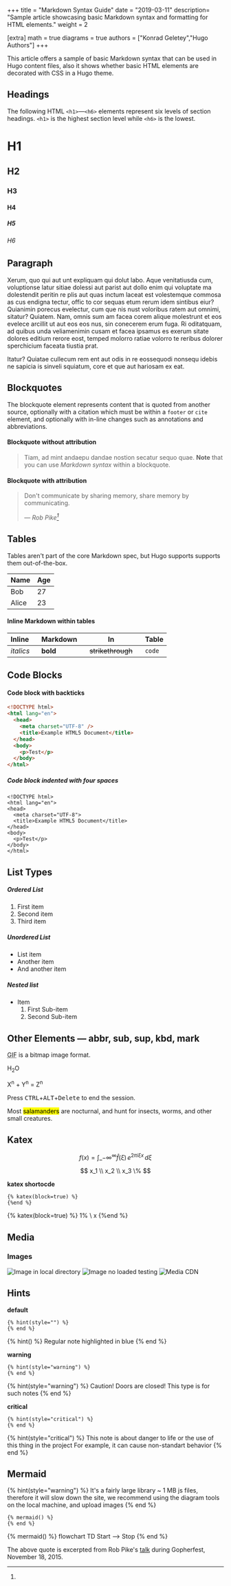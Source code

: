 +++
title = "Markdown Syntax Guide"
date = "2019-03-11"
description= "Sample article showcasing basic Markdown syntax and formatting for HTML elements."
weight = 2

[extra]
math = true
diagrams = true
authors = ["Konrad Geletey","Hugo Authors"]
+++

This article offers a sample of basic Markdown syntax that can be used in Hugo
content files, also it shows whether basic HTML elements are decorated with CSS
in a Hugo theme.

<!--more-->

## Headings

The following HTML `<h1>`—`<h6>` elements represent six levels of section
headings. `<h1>` is the highest section level while `<h6>` is the lowest.

# H1

## H2

### H3

#### H4

##### H5

###### H6

## Paragraph

Xerum, quo qui aut unt expliquam qui dolut labo. Aque venitatiusda cum,
voluptionse latur sitiae dolessi aut parist aut dollo enim qui voluptate ma
dolestendit peritin re plis aut quas inctum laceat est volestemque commosa as
cus endigna tectur, offic to cor sequas etum rerum idem sintibus eiur? Quianimin
porecus evelectur, cum que nis nust voloribus ratem aut omnimi, sitatur?
Quiatem. Nam, omnis sum am facea corem alique molestrunt et eos evelece arcillit
ut aut eos eos nus, sin conecerem erum fuga. Ri oditatquam, ad quibus unda
veliamenimin cusam et facea ipsamus es exerum sitate dolores editium rerore
eost, temped molorro ratiae volorro te reribus dolorer sperchicium faceata
tiustia prat.

Itatur? Quiatae cullecum rem ent aut odis in re eossequodi nonsequ idebis ne
sapicia is sinveli squiatum, core et que aut hariosam ex eat.

## Blockquotes

The blockquote element represents content that is quoted from another source,
optionally with a citation which must be within a `footer` or `cite` element,
and optionally with in-line changes such as annotations and abbreviations.

#### Blockquote without attribution

> Tiam, ad mint andaepu dandae nostion secatur sequo quae. **Note** that you can
> use _Markdown syntax_ within a blockquote.

#### Blockquote with attribution

> Don't communicate by sharing memory, share memory by communicating.</p> —
> <cite>Rob Pike[^1]</cite>

## Tables

Tables aren't part of the core Markdown spec, but Hugo supports supports them
out-of-the-box.

| Name  | Age |
| ----- | --- |
| Bob   | 27  |
| Alice | 23  |

#### Inline Markdown within tables

| Inline&nbsp;&nbsp;&nbsp; | Markdown&nbsp;&nbsp;&nbsp; | In&nbsp;&nbsp;&nbsp;                | Table  |
| ------------------------ | -------------------------- | ----------------------------------- | ------ |
| _italics_                | **bold**                   | ~~strikethrough~~&nbsp;&nbsp;&nbsp; | `code` |

## Code Blocks

#### Code block with backticks

```html
<!DOCTYPE html>
<html lang="en">
  <head>
    <meta charset="UTF-8" />
    <title>Example HTML5 Document</title>
  </head>
  <body>
    <p>Test</p>
  </body>
</html>
```

##### Code block indented with four spaces

    <!DOCTYPE html>
    <html lang="en">
    <head>
      <meta charset="UTF-8">
      <title>Example HTML5 Document</title>
    </head>
    <body>
      <p>Test</p>
    </body>
    </html>

## List Types

##### Ordered List

1. First item
2. Second item
3. Third item

##### Unordered List

- List item
- Another item
- And another item

##### Nested list

- Item
  1. First Sub-item
  2. Second Sub-item

## Other Elements — abbr, sub, sup, kbd, mark

<abbr title="Graphics Interchange Format">GIF</abbr> is a bitmap image format.

H<sub>2</sub>O

X<sup>n</sup> + Y<sup>n</sup> = Z<sup>n</sup>

Press <kbd>CTRL</kbd>+<kbd>ALT</kbd>+<kbd>Delete</kbd> to end the session.

Most <mark>salamanders</mark> are nocturnal, and hunt for insects, worms, and
other small creatures.

## Katex

$$
f(x) = \int\_{-\infty}^\infty\hat f(\xi)\,e^{2 \pi i \xi x}\,d\xi
$$

$$
x_1 \\
x_2 \\
x_3
\%
$$

**katex shortocde**

```jinja
{% katex(block=true) %}
{%end %}
```

{% katex(block=true) %}
1\% \\ x 
{%end %}

## Media

### Images

![Image in local directory](/test.png) 
![Image no loaded testing]()
![Media CDN](https://plchldr.co/i/1280x720?bg=2ecc40)

## Hints

**default**

```jinja
{% hint(style="") %} 
{% end %}
```

{% hint() %}
Regular note highlighted in blue
{% end %}

**warning**

```jinja
{% hint(style="warning") %} 
{% end %}
```

{% hint(style="warning") %} 
Caution! Doors are closed!
This type is for such notes
{% end %}

**critical**
```jinja
{% hint(style="critical") %} 
{% end %}
```

{% hint(style="critical") %} 
This note is about danger to life or the use of this thing in the project
For example, it can cause non-standart behavior
{% end %}

## Mermaid

{% hint(style="warning") %} 
It's a fairly large library ~ 1 MB js files, therefore it will slow down the site, we recommend using the diagram tools on the local machine, and upload images
{% end %}

```jinja
{% mermaid() %}
{% end %}
```

{% mermaid() %}
flowchart TD
  Start --> Stop
{% end %}


[^1]:
The above quote is excerpted from Rob Pike's
[talk](https://www.youtube.com/watch?v=PAAkCSZUG1c) during Gopherfest,
November 18, 2015.

